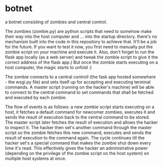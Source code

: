 # botnet
a botnet consisting of zombies and central control.

The zombies (zombie.py) are python scripts that need to somehow make their way into the host computer and ... into the startup directory.
there's no mechanism built into the code in this repository to achieve that. It'll be a job for the future. If you want to test it now, you 
first need to manually put the zombie script on your machine and execute it. Also, don't
forget to run the flask app locally (as a web server) and tweak the zombie script to give it the correct address of the flask app.) But once
the zombie starts executing on a host computer, the magic starts to unfold :)

The zombie connects to a central controll (the fask app hosted somewhere - the wsgi.py file) and sets itself up for accepting and
executing terminal commands. A master script (running on the hacker's machine) will be able to connect to the central command to set commands
that shall be fetched and executed by each zombie.

The flow of events is as follows: a new zombie script starts executing on a host, it fetches a default command for newcomer zombies,
executes it and sends the result of execution back to the central command to be stored. The master script later fetches the result of
execution and allows the hacker to inspect it. The hacker then set's another command through the master script so the zombie fetches this
new command, executes and sends the result of execution to the command again. The cycle continues till the hacker set's a special command
that makes the zombie shut down every time it's read. This effectively gives the hacker an administrative power (depending on the privilege of
the zombie script on the host system) on multiple host systems at once.
